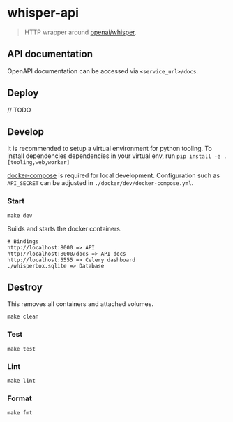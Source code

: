 # whisper-api

> HTTP wrapper around [openai/whisper](https://github.com/openai/whisper).

## API documentation

OpenAPI documentation can be accessed via `<service_url>/docs`.

## Deploy

// TODO

## Develop

It is recommended to setup a virtual environment for python tooling. To install dependencies dependencies in your virtual env, run `pip install -e .[tooling,web,worker]`

[docker-compose](https://docs.docker.com/get-started/08_using_compose/) is required for local development. Configuration such as `API_SECRET` can be adjusted in `./docker/dev/docker-compose.yml`.

### Start

```
make dev
```

Builds and starts the docker containers.

```
# Bindings
http://localhost:8000 => API
http://localhost:8000/docs => API docs
http://localhost:5555 => Celery dashboard
./whisperbox.sqlite => Database
```

## Destroy

This removes all containers and attached volumes.

```
make clean
```

### Test

```
make test
```

### Lint

```
make lint
```

### Format

```
make fmt
```
